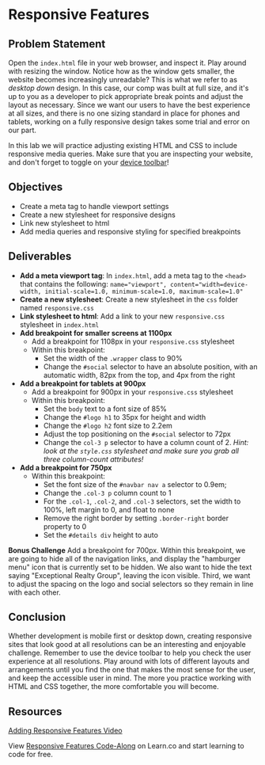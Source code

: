 # Responsive Features 
## Problem Statement 

Open the `index.html` file in your web browser, and inspect it. Play around with
resizing the window. Notice how as the window gets smaller, the website becomes
increasingly unreadable? This is what we refer to as _desktop down_ design. In
this case, our comp was built at full size, and it's up to you as a developer to
pick appropriate break points and adjust the layout as necessary. Since we want
our users to have the best experience at all sizes, and there is no one sizing
standard in place for phones and tablets, working on a fully responsive design
takes some trial and error on our part. 

In this lab we will practice adjusting existing HTML and CSS to include
responsive media queries. Make sure that you are inspecting your website, and
don't forget to toggle on your [device
toolbar](https://developers.google.com/web/tools/chrome-devtools/device-mode/emulate-mobile-viewports)!
##
## Objectives 
 - Create a meta tag to handle viewport settings
 - Create a new stylesheet for responsive designs
 - Link new stylesheet to html
 - Add media queries and responsive styling for specified breakpoints
 
 
## Deliverables 
- **Add a meta viewport tag**: In `index.html`, add a meta tag to the `<head>` that contains the following: `name="viewport", content="width=device-width, initial-scale=1.0, minimum-scale=1.0, maximum-scale=1.0"`
- **Create a new stylesheet**: Create a new stylesheet in the `css` folder named `responsive.css`
- **Link stylesheet to html**: Add a link to your new `responsive.css` stylesheet in `index.html`
- **Add breakpoint for smaller screens at 1100px**
  - Add a breakpoint for 1108px in your `responsive.css` stylesheet
  - Within this breakpoint:
    - Set the width of the `.wrapper` class to 90%
    - Change the `#social` selector to have an absolute position, with an automatic width, 82px from the top, and 4px from the right
- **Add a breakpoint for tablets at 900px**
  - Add a breakpoint for 900px in your `responsive.css` stylesheet
  - Within this breakpoint:
    - Set the `body` text to a font size of 85%
    - Change the `#logo h1` to 35px for height and width
    - Change the `#logo h2` font size to 2.2em
    - Adjust the top positioning on the `#social` selector to 72px
    - Change the `col-3 p` selector to have a column count of 2. _Hint: look at the `style.css` stylesheet and make sure you grab all three column-count attributes!_
- **Add a breakpoint for 750px**
  - Within this breakpoint:
    - Set the font size of the `#navbar nav a` selector to 0.9em;
    - Change the `.col-3 p` column count to 1
    - For the `.col-1`, `.col-2`, and `.col-3` selectors, set the width to 100%, left margin to 0, and float to none
    - Remove the right border by setting `.border-right` border property to 0
    - Set the `#details div` height to auto
    
**Bonus Challenge**
Add a breakpoint for 700px. Within this breakpoint, we are going to hide all of
the navigation links, and display the "hamburger menu" icon that is currently
set to be hidden. We also want to hide the text saying "Exceptional Realty
Group", leaving the icon visible. Third, we want to adjust the spacing on the
logo and social selectors so they remain in line with each other. 

## Conclusion 
Whether development is mobile first or desktop down, creating responsive sites
that look good at all resolutions can be an interesting and enjoyable challenge.
Remember to use the device toolbar to help you check the user experience at all
resolutions. Play around with lots of different layouts and arrangements until
you find the one that makes the most sense for the user, and keep the accessible
user in mind. The more you practice working with HTML and CSS together, the more
comfortable you will become. 



## Resources
[Adding Responsive Features Video](//www.youtube.com/embed/qxxJhKd2VDE?rel=0&controls=1&showinfo=1)
<p data-visibility='hidden'>View <a href='https://learn.co/lessons/adding-responsive-features' title='Responsive Features Code-Along'>Responsive Features Code-Along</a> on Learn.co and start learning to code for free.</p>
